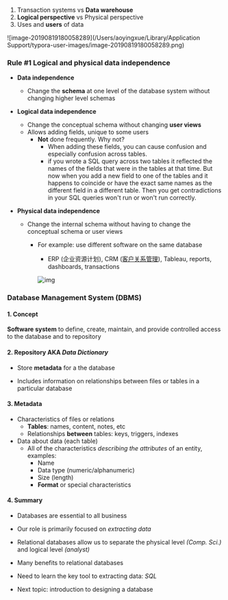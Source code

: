 1. Transaction systems vs **Data warehouse**
2. **Logical perspective** vs Physical perspective
3. Uses and **users** of data

![image-20190819180058289](/Users/aoyingxue/Library/Application Support/typora-user-images/image-20190819180058289.png)

### Rule #1 Logical and physical data independence

- **Data independence**

  - Change the **schema** at one level of the database system without changing higher level schemas

- **Logical data independence** 

  - Change the conceptual schema without changing **user views**
  - Allows adding fields, unique to some users
    - **Not** done frequently. Why not?
      - When adding these fields, you can cause confusion and especially confusion across tables. 
      - if you wrote a SQL query across two tables it reflected the names of the fields that were in the tables at that time. But now when you add a new field to one of the tables and it happens to coincide or have the exact same names as the different field in a different table. Then you get contradictions in your SQL queries won't run or won't run correctly.

- **Physical data independence**

  - Change the internal schema without having to change the conceptual schema or user views

    - For example: use different software on the same database 

      - ERP (企业资源计划), CRM ([客户关系管理](https://zh.wikipedia.org/wiki/客户关系管理)), Tableau, reports, dashboards, transactions

      ![img](https://upload.wikimedia.org/wikipedia/commons/1/12/ERP_Modules.png)

### Database Management System (DBMS)

#### 1. Concept

**Software system** to define, create, maintain, and provide controlled access to the database and to repository

#### 2. **Repository AKA** ***Data Dictionary***

- Store **metadata** for a the database

- Includes information on relationships between files or tables in a particular database

#### 3. Metadata

- Characteristics of files or relations
  - **Tables**: names, content, notes, etc
  - Relationships **between** tables: keys, triggers, indexes
- Data about data (each table)
  - All of the characteristics *describing the attributes* of an entity, examples:
    - Name
    - Data type (numeric/alphanumeric)
    - Size (length)
    - **Format** or special characteristics

#### 4. Summary

- Databases are essential to all business

- Our role is primarily focused on *extracting data*

- Relational databases allow us to separate the physical level *(Comp. Sci.)* and logical level *(analyst)* 

- Many benefits to relational databases

- Need to learn the key tool to extracting data: *SQL*

- Next topic: introduction to designing a database

